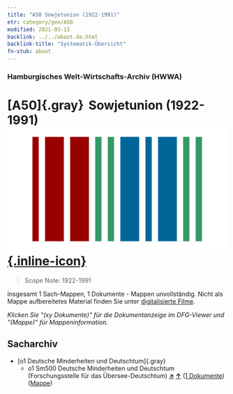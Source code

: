 ```yaml
---
title: "A50 Sowjetunion (1922-1991)"
etr: category/geo/A50
modified: 2021-03-13
backlink: ../../about.de.html
backlink-title: "Systematik-Übersicht"
fn-stub: about
---
```


### Hamburgisches Welt-Wirtschafts-Archiv (HWWA)
# [A50]{.gray}&#8201; Sowjetunion (1922-1991)&#160; [![Wikidata item](/images/Wikidata-logo.svg){.inline-icon}](http://www.wikidata.org/entity/Q15180)


> Scope Note: 1922-1991



Insgesamt 1 Sach-Mappen, 1 Dokumente - Mappen unvollständig.
Nicht als Mappe aufbereitetes Material finden Sie unter [digitalisierte Filme](/film/h1_sh).

_Klicken Sie "(xy Dokumente)" für die Dokumentanzeige im DFG-Viewer und "(Mappe)" für Mappeninformation._

## Sacharchiv



- [o1 Deutsche Minderheiten und Deutschtum]{.gray}
  - o1 Sm500 Deutsche Minderheiten und Deutschtum (Forschungsstelle für das Übersee-Deutschtum) [**&nearr;**](../../../subject/i/145911/about.de.html "Deutsche Minderheiten und Deutschtum (Forschungsstelle für das Übersee-Deutschtum) (in der ganzen Welt)") [**&uarr;**](../../../subject/about.de.html#o1_Sm500 "Sachsystematik") (<a href="https://pm20.zbw.eu/dfgview/sh/141043,145911" title="über: Sowjetunion (1922-1991) : Deutsche Minderheiten und Deutschtum (Forschungsstelle für das Übersee-Deutschtum)" target="_blank">1 Dokumente</a>) ([Mappe](http://purl.org/pressemappe20/folder/sh/141043,145911))


